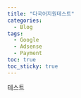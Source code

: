```yaml
---
title: "다국어지원테스트"
categories:
  - Blog
tags:
  - Google
  - Adsense
  - Payment
toc: true
toc_sticky: true
---
```


테스트